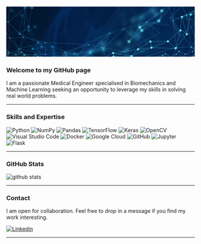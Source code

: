 ![logo](banner2.png "banner")

### Welcome to my GitHub page

I am a passionate Medical Engineer specialised in Biomechanics and Machine Learning seeking an opportunity to leverage my skills in solving real world problems. 

---

### Skills and Expertise

<p>
<img alt="Python" src="https://img.shields.io/badge/Python-3776AB?logo=Python&logoColor=white&style=ShieldStyle" />
<img alt="NumPy" src="https://img.shields.io/badge/NumPy-013243?logo=NumPy&logoColor=white&style=ShieldStyle" />
<img alt="Pandas" src="https://img.shields.io/badge/Pandas-150458?logo=Pandas&logoColor=white&style=ShieldStyle" />
<img alt="TensorFlow" src="https://img.shields.io/badge/TensorFlow-FF6F00?logo=TensorFlow&logoColor=white&style=ShieldStyle" />
<img alt="Keras" src="https://img.shields.io/badge/Keras-D00000?logo=Keras&logoColor=white&style=ShieldStyle" />
<img alt="OpenCV" src="https://img.shields.io/badge/OpenCV-5C3EE8?logo=OpenCV&logoColor=white&style=ShieldStyle" />
<img alt="Visual Studio Code" src="https://img.shields.io/badge/Visual Studio Code-007ACC?logo=Visualstudiocode&logoColor=white&style=ShieldStyle" />
<img alt="Docker" src="https://img.shields.io/badge/Docker-2496ED?logo=Docker&logoColor=white&style=ShieldStyle" />
<img alt="Google Cloud" src="https://img.shields.io/badge/Google Cloud-4285F4?logo=GoogleCloud&logoColor=white&style=ShieldStyle" />
<img alt="GitHub" src="https://img.shields.io/badge/GitHub-181717?logo=GitHub&logoColor=white&style=ShieldStyle" />
<img alt="Jupyter" src="https://img.shields.io/badge/Jupyter-F37626?logo=Jupyter&logoColor=white&style=ShieldStyle" />
<img alt="Flask" src="https://img.shields.io/badge/Flask-000000?logo=Flask&logoColor=white&style=ShieldStyle" />
</p>

---


### GitHub Stats

![github stats](https://github-readme-stats.vercel.app/api?username=ganesh-arumuganainar)


---

### Contact

I am open for collaboration. Feel free to drop in a message if you find my work interesting. 

<a href="https://www.linkedin.com/in/alekspopovic/">
  <img
    alt="Linkedin"
    src="https://img.shields.io/badge/linkedin-0077B5?logo=linkedin&logoColor=white&style=for-the-badge"
  />
</a>

---
